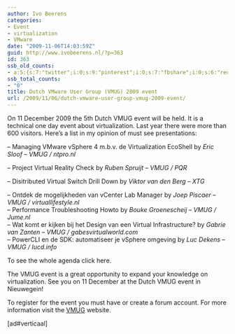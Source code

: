 ```yaml
---
author: Ivo Beerens
categories:
- Event
- virtualization
- VMware
date: "2009-11-06T14:03:59Z"
guid: http://www.ivobeerens.nl/?p=363
id: 363
ssb_old_counts:
- a:5:{s:7:"twitter";i:0;s:9:"pinterest";i:0;s:7:"fbshare";i:0;s:6:"reddit";i:0;s:6:"tumblr";N;}
ssb_total_counts:
- "0"
title: Dutch VMware User Group (VMUG) 2009 event
url: /2009/11/06/dutch-vmware-user-group-vmug-2009-event/
---
```


On 11 December 2009 the 5th Dutch VMUG event will be held. It is a technical one day event about virtualization. Last year there were more than 600 visitors. Here’s a list in my opinion of must see presentations:

– Managing VMware vSphere 4 m.b.v. de Virtualization EcoShell by *Eric Sloof – VMUG / ntpro.nl*

*–* Project Virtual Reality Check by *Ruben Spruijt – VMUG / PQR*

*–* Disitributed Virtual Switch Drill Down by *Viktor van den Berg – XTG*

*–* Ontdek de mogelijkheden van vCenter Lab Manager by *Joep Piscaer – VMUG / virtuallifestyle.nl*  
– Performance Troubleshooting Howto by *Bouke Groenescheij – VMUG / Jume.nl*  
– Wat komt er kijken bij het Design van een Virtual Infrastructure? by *Gabrie van Zanten – VMUG / gabesvirtualworld.com*  
– PowerCLI en de SDK: automatiseer je vSphere omgeving by *Luc Dekens – VMUG / lucd.info*

To see the whole agenda click here.

The VMUG event is a great opportunity to expand your knowledge on virtualization. See you on 11 December at the Dutch VMUG event in Nieuwegein!

To register for the event you must have or create a forum account. For more information visit the [VMUG](http://www.vmug.nl) website.

 \[ad#verticaal\]

